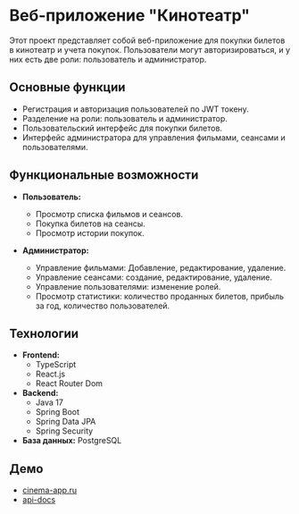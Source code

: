 # Веб-приложение "Кинотеатр"

Этот проект представляет собой веб-приложение для покупки билетов в кинотеатр и учета покупок. Пользователи могут авторизироваться, и у них есть две роли: пользователь и администратор. 

## Основные функции
- Регистрация и авторизация пользователей по JWT токену.
- Разделение на роли: пользователь и администратор.
- Пользовательский интерфейс для покупки билетов.
- Интерфейс администратора для управления фильмами, сеансами и пользователями.

## Функциональные возможности
- **Пользователь:**
  - Просмотр списка фильмов и сеансов.
  - Покупка билетов на сеансы.
  - Просмотр истории покупок.

- **Администратор:**
  - Управление фильмами: Добавление, редактирование, удаление.
  - Управление сеансами: создание, редактирование, удаление.
  - Управление пользователями: изменение ролей.
  - Просмотр статистики: количество проданных билетов, прибыль за год, количество пользователей. 

## Технологии
- **Frontend:** 
  - TypeScript
  - React.js
  - React Router Dom
- **Backend:** 
  - Java 17
  - Spring Boot
  - Spring Data JPA
  - Spring Security
- **База данных:** PostgreSQL

## Демо
- [cinema-app.ru](http://cinema-app.ru)
- [api-docs](http://89.111.171.187:8080/swagger-ui/index.html)
